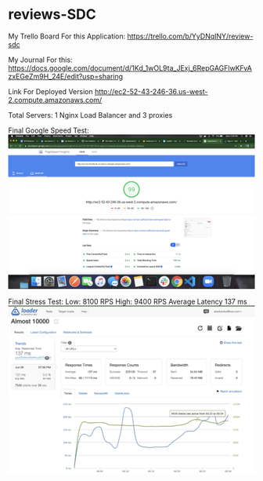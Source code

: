 # reviews-SDC

My Trello Board For this Application:
  https://trello.com/b/YyDNqINY/review-sdc

My Journal For this:
  https://docs.google.com/document/d/1Kd_1wOL9ta_JExj_6RepGAGFlwKFvAzxEGeZm9H_24E/edit?usp=sharing

Link For Deployed Version
  http://ec2-52-43-246-36.us-west-2.compute.amazonaws.com/

  Total Servers:
    1 Nginx Load Balancer and 
    3 proxies


Final Google Speed Test:
  ![alt text](./finalGoogleSpeedInsight.png)


Final Stress Test:
  Low: 8100 RPS
  High: 9400 RPS
  Average Latency 137 ms
  ![Final Stress Test](./stressTest.png)
